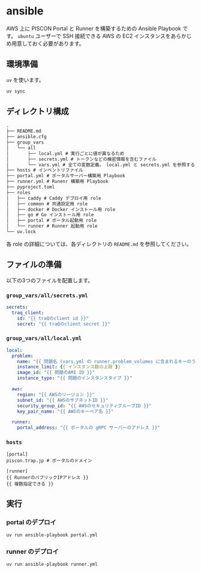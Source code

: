 # ansible

AWS 上に PISCON Portal と Runner を構築するための Ansible Playbook です。
`ubuntu` ユーザーで SSH 接続できる AWS の EC2 インスタンスをあらかじめ用意しておく必要があります。

## 環境準備

`uv` を使います。

```bash
uv sync
```

## ディレクトリ構成

```txt
.
├── README.md
├── ansible.cfg
├── group_vars
│   └── all
│       ├── local.yml # 実行ごとに値が異なるため
│       ├── secrets.yml # トークンなどの機密情報を含むファイル
│       └── vars.yml # 全ての変数定義。 local.yml と secrets.yml を参照する
├── hosts # インベントリファイル
├── portal.yml # ポータルサーバー構築用 Playbook
├── runner.yml # Runenr 構築用 Playbook
├── pyproject.toml
├── roles
│   ├── caddy # Caddy デプロイ用 role
│   ├── common # 共通設定用 role
│   ├── docker # Docker インストール用 role
│   ├── go # Go インストール用 role
│   ├── portal # ポータル起動用 role
│   └── runner # Runner 起動用 role
└── uv.lock
```

各 role の詳細については、各ディレクトリの `README.md` を参照してください。

## ファイルの準備

以下の3つのファイルを配置します。

### `group_vars/all/secrets.yml`

```yaml:secrets.yml
secrets:
  traq_client:
    id: "{{ traQのclient id }}"
    secret: "{{ traQのclient secret }}"
```

### `group_vars/all/local.yml`

```yaml:local.yml
local:
  problem:
    name: "{{ 問題名 (vars.yml の runner.problem_volumes に含まれるキーのうちどれか 1 つ) }}"
    instance_limit: {{ インスタンス数の上限 }}
    image_id: "{{ 問題のAMI ID }}"
    instance_type: "{{ 問題のインスタンスタイプ }}"

  aws:
    region: "{{ AWSのリージョン }}"
    subnet_id: "{{ AWSのサブネットID }}"
    security_group_id: "{{ AWSのセキュリティグループID }}"
    key_pair_name: "{{ AWSのキーペア名 }}"

  runner:
    portal_address: "{{ ポータルの gRPC サーバーのアドレス }}"
```

### `hosts`

```ini:hosts
[portal]
piscon.trap.jp # ポータルのドメイン

[runner]
{{ RunnerのパブリックIPアドレス }}
{{ 複数指定できる }}
```

## 実行

### portal のデプロイ

```bash
uv run ansible-playbook portal.yml
```

### runner のデプロイ

```bash
uv run ansible-playbook runner.yml
```

